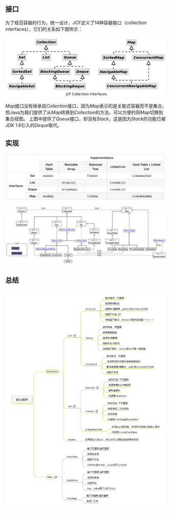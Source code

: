 

## 接口

为了规范容器的行为，统一设计，JCF定义了14种容器接口（collection interfaces），它们的关系如下图所示：

![image-20190725175008599](assets/集合框架概览/image-20190725175008599.png)

*Map*接口没有继承自*Collection*接口，因为*Map*表示的是关联式容器而不是集合。但Java为我们提供了从*Map*转换到*Collection*的方法，可以方便的将*Map*切换到集合视图。 上图中提供了*Queue*接口，却没有*Stack*，这是因为*Stack*的功能已被JDK 1.6引入的*Deque*取代。

## 实现

![image-20190725175127302](assets/集合框架概览/image-20190725175127302.png)











![1549807185808](assets/1549807185808.png)





## 总结

![img](assets/2456fd758d18d556651ca9631cde0ffc.png)